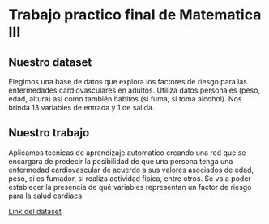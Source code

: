 # Trabajo practico final de Matematica III

## Nuestro dataset
Elegimos una base de datos que explora los factores de riesgo para las enfermedades cardiovasculares en adultos. Utiliza datos personales (peso, edad, altura) asi como también habitos (si fuma, si toma alcohol). Nos brinda 13 variables de entrada y 1 de salida.

## Nuestro trabajo
Aplicamos tecnicas de aprendizaje automatico creando una red que se encargara de predecir la posibilidad de que una persona tenga una enfermedad cardiovascular de acuerdo a sus valores asociados de edad, peso, si es fumador, si realiza actividad fisica, entre otros. Se va a poder establecer la presencia de qué variables representan un factor de riesgo para la salud cardiaca.

[Link del dataset](https://www.kaggle.com/datasets/thedevastator/exploring-risk-factors-for-cardiovascular-diseas/data)